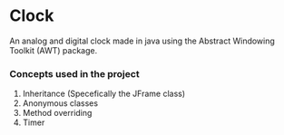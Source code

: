 # Clock
An analog and digital clock made in java using the Abstract Windowing Toolkit (AWT) package.

### Concepts used in the project
1. Inheritance (Specefically the JFrame class)
2. Anonymous classes
3. Method overriding
4. Timer
